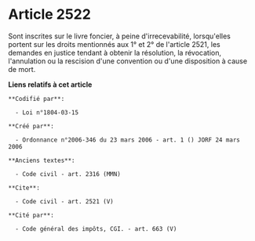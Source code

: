 # Article 2522

Sont inscrites sur le livre foncier, à peine d'irrecevabilité, lorsqu'elles portent sur les droits mentionnés aux 1° et 2° de
l'article 2521, les demandes en justice tendant à obtenir la résolution, la révocation, l'annulation ou la rescision d'une
convention ou d'une disposition à cause de mort.

**Liens relatifs à cet article**

	**Codifié par**:

	  - Loi n°1804-03-15

	**Créé par**:

	  - Ordonnance n°2006-346 du 23 mars 2006 - art. 1 () JORF 24 mars 2006

	**Anciens textes**:

	  - Code civil - art. 2316 (MMN)

	**Cite**:

	  - Code civil - art. 2521 (V)

	**Cité par**:

	  - Code général des impôts, CGI. - art. 663 (V)
